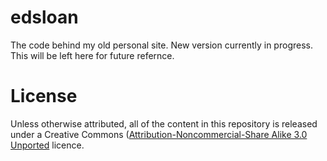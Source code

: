 edsloan
=======

The code behind my old personal site. New version currently in progress. This will be left here for future refernce.

License
=======

Unless otherwise attributed, all of the content in this repository is released under a Creative Commons ([Attribution-Noncommercial-Share Alike 3.0 Unported](http://creativecommons.org/licenses/by-nc-sa/3.0/) licence.
